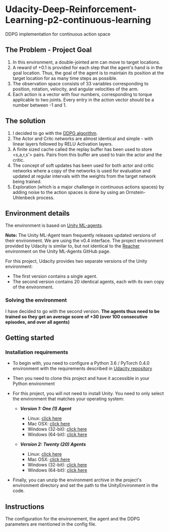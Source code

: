 # Udacity-Deep-Reinforcement-Learning-p2-continuous-learning
DDPG implementation for continuous action space

## The Problem - Project Goal

1. In this environment, a double-jointed arm can move to target locations. 
2. A reward of +0.1 is provided for each step that the agent's hand is in the goal location. Thus, the goal of the agent is to maintain its position at the target location for as many time steps as possible.
3. The observation space consists of 33 variables corresponding to position, rotation, velocity, and angular velocities of the arm. 
4. Each action is a vector with four numbers, corresponding to torque applicable to two joints. Every entry in the action vector should be a number between -1 and 1.

## The solution
1. I decided to go with the [DDPG algorithm](https://arxiv.org/pdf/1509.02971.pdf). 
2. The Actor and Critc networks are almost identical and simple - with linear layers followed by RELU Activation layers.
3. A finite sized cache called the replay buffer has been used to store <s,a,r,s'> pairs. Pairs from this buffer are used to train the actor and the critic.
4. The concept of soft updates has been used for both actor and critic networks where a copy of the networks is used for evaluation and updated at regular intervals with the weights from the target network being trained.
5. Exploration (which is a major challenge in continuous actions spaces) by adding noise to the action spaces is done by using an Ornstein-Uhlenbeck process.

## Environment details

The environment is based on [Unity ML-agents](https://github.com/Unity-Technologies/ml-agents). 

**Note:** The Unity ML-Agent team frequently releases updated versions of their environment. We are using the v0.4 interface. The project environment provided by Udacity is similar to, but not identical to the [Reacher](https://github.com/Unity-Technologies/ml-agents/blob/master/docs/Learning-Environment-Examples.md#reacher) environment on the Unity ML-Agents GitHub page.

For this project, Udacity provides two separate versions of the Unity environment:
- The first version contains a single agent.
- The second version contains 20 identical agents, each with its own copy of the environment.


### Solving the environment

I have decided to go with the second version. 
**The agents thus need to be trained so they get an average score of +30 (over 100 consecutive episodes, and over all agents)**


## Getting started

### Installation requirements

- To begin with, you need to configure a Python 3.6 / PyTorch 0.4.0 environment with the requirements described in [Udacity repository](https://github.com/udacity/deep-reinforcement-learning#dependencies)
- Then you need to clone this project and have it accessible in your Python environment
- For this project, you will not need to install Unity. You need to only select the environment that matches your operating system:

    - **_Version 1: One (1) Agent_**
        - Linux: [click here](https://s3-us-west-1.amazonaws.com/udacity-drlnd/P2/Reacher/one_agent/Reacher_Linux.zip)
        - Mac OSX: [click here](https://s3-us-west-1.amazonaws.com/udacity-drlnd/P2/Reacher/one_agent/Reacher.app.zip)
        - Windows (32-bit): [click here](https://s3-us-west-1.amazonaws.com/udacity-drlnd/P2/Reacher/one_agent/Reacher_Windows_x86.zip)
        - Windows (64-bit): [click here](https://s3-us-west-1.amazonaws.com/udacity-drlnd/P2/Reacher/one_agent/Reacher_Windows_x86_64.zip)

    - **_Version 2: Twenty (20) Agents_**
        - Linux: [click here](https://s3-us-west-1.amazonaws.com/udacity-drlnd/P2/Reacher/Reacher_Linux.zip)
        - Mac OSX: [click here](https://s3-us-west-1.amazonaws.com/udacity-drlnd/P2/Reacher/Reacher.app.zip)
        - Windows (32-bit): [click here](https://s3-us-west-1.amazonaws.com/udacity-drlnd/P2/Reacher/Reacher_Windows_x86.zip)
        - Windows (64-bit): [click here](https://s3-us-west-1.amazonaws.com/udacity-drlnd/P2/Reacher/Reacher_Windows_x86_64.zip)
    
- Finally, you can unzip the environment archive in the project's environment directory and set the path to the UnityEnvironment in the code.

## Instructions
The configuration for the environement, the agent and the DDPG parameters are mentioned in the config file.

